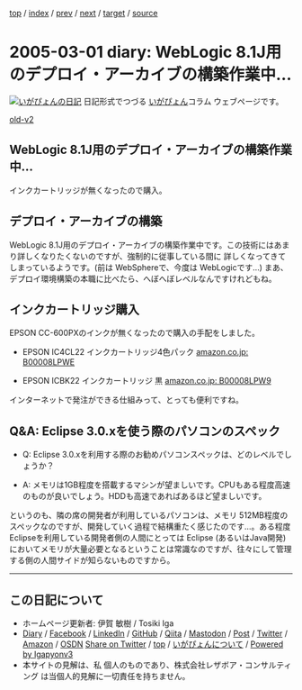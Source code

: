 [top](../index.html) 
 / [index](index.html) 
 / [prev](ig050227.html) 
 / [next](ig050304.html) 
 / [target](https://www.igapyon.jp/igapyon/diary/2005/ig050301.html) 
 / [source](https://github.com/igapyon/diary/blob/master/2005/ig050301.src.md) 

2005-03-01 diary: WebLogic 8.1J用のデプロイ・アーカイブの構築作業中…
=====================================================================================================
[![いがぴょんの日記](https://www.igapyon.jp/igapyon/diary/images/iga202308_128.jpg "いがぴょん")](https://www.igapyon.jp/igapyon/diary/memo/memoigapyon.html) 日記形式でつづる [いがぴょん](https://www.igapyon.jp/igapyon/diary/memo/memoigapyon.html)コラム ウェブページです。

[old-v2](ig050301-orig.html)

## WebLogic 8.1J用のデプロイ・アーカイブの構築作業中…

インクカートリッジが無くなったので購入。


## デプロイ・アーカイブの構築

WebLogic 8.1J用のデプロイ・アーカイブの構築作業中です。この技術にはあまり詳しくなりたくないのですが、強制的に従事している間に 詳しくなってきてしまっているようです。(前は WebSphereで、今度は WebLogicです…) まあ、デプロイ環境構築の本職に比べたら、へぼへぼレベルなんですけれどもね。

## インクカートリッジ購入

EPSON CC-600PXのインクが無くなったので購入の手配をしました。

* EPSON IC4CL22 インクカートリッジ4色パック [amazon.co.jp: B00008LPWE](http://www.amazon.co.jp/exec/obidos/ASIN/B00008LPWE/igapyondiary-22)
  
* EPSON ICBK22 インクカートリッジ 黒 [amazon.co.jp: B00008LPW9](http://www.amazon.co.jp/exec/obidos/ASIN/B00008LPW9/igapyondiary-22)

インターネットで発注ができる仕組みって、とっても便利ですね。

## Q&A: Eclipse 3.0.xを使う際のパソコンのスペック

* Q: Eclipse 3.0.xを利用する際のお勧めパソコンスペックは、どのレベルでしょうか？
  
* A: メモリは1GB程度を搭載するマシンが望ましいです。CPUもある程度高速のものが良いでしょう。HDDも高速であればあるほど望ましいです。

というのも、隣の席の開発者が利用しているパソコンは、メモリ 512MB程度のスペックなのですが、開発していく過程で結構重たく感じたのです…。ある程度
Eclipseを利用している開発者側の人間にとっては Eclipse (あるいはJava開発) においてメモリが大量必要となるということは常識なのですが、往々にして管理する側の人間サイドが知らないものですから。


----------------------------------------------------------------------------------------------------

## この日記について

* ホームページ更新者: 伊賀 敏樹 / Tosiki Iga
* [Diary](https://www.igapyon.jp/igapyon/diary/) / [Facebook](https://www.facebook.com/igapyon) / [LinkedIn](https://www.linkedin.com/in/toshikiiga) / [GitHub](https://github.com/igapyon) / [Qiita](https://qiita.com/igapyon) / [Mastodon](https://social.vivaldi.net/@igapyon) / [Post](https://post.news/igapyon) / [Twitter](https://twitter.com/ToshikiIga) / [Amazon](https://www.amazon.co.jp/%E4%BC%8A%E8%B3%80-%E6%95%8F%E6%A8%B9/e/B004LTQWCQ) / [OSDN](https://ja.osdn.net/users/iga/)
[Share on Twitter](https://twitter.com/intent/tweet?hashtags=igapyon%2Cdiary%2C%E3%81%84%E3%81%8C%E3%81%B4%E3%82%87%E3%82%93&text=WebLogic+8.1J%E7%94%A8%E3%81%AE%E3%83%87%E3%83%97%E3%83%AD%E3%82%A4%E3%83%BB%E3%82%A2%E3%83%BC%E3%82%AB%E3%82%A4%E3%83%96%E3%81%AE%E6%A7%8B%E7%AF%89%E4%BD%9C%E6%A5%AD%E4%B8%AD%E2%80%A6&url=https%3A%2F%2Fwww.igapyon.jp%2Figapyon%2Fdiary%2F2005%2Fig050301.html) / [top](../index.html) / [いがぴょんについて](https://www.igapyon.jp/igapyon/diary/memo/memoigapyon.html) / [Powered by Igapyonv3](https://github.com/igapyon/igapyonv3)
* 本サイトの見解は、私 個人のものであり、株式会社レザボア・コンサルティング は当個人的見解に一切責任を持ちません。 

